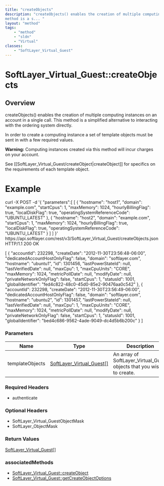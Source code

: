 ```yaml
---
title: "createObjects"
description: "createObjects() enables the creation of multiple computing instances on an account in a single call. This 
method is a s... "
layout: "method"
tags:
    - "method"
    - "sldn"
    - "Virtual"
classes:
    - "SoftLayer_Virtual_Guest"
---
```

# SoftLayer_Virtual_Guest::createObjects
## Overview 

createObjects() enables the creation of multiple computing instances on an account in a single call. This 
method is a simplified alternative to interacting with the ordering system directly. 


In order to create a computing instance a set of template objects must be sent in with a few required 
values. 


<b>Warning:</b> Computing instances created via this method will incur charges on your account. 


See [[SoftLayer_Virtual_Guest/createObject|createObject]] for specifics on the requirements of each template object. 


<h1>Example</h1> 
<http title="Request">curl -X POST -d '{ 
 "parameters":[ 
     [ 
         { 
             "hostname": "host1", 
             "domain": "example.com", 
             "startCpus": 1, 
             "maxMemory": 1024, 
             "hourlyBillingFlag": true, 
             "localDiskFlag": true, 
             "operatingSystemReferenceCode": "UBUNTU_LATEST" 
         }, 
         { 
             "hostname": "host2", 
             "domain": "example.com", 
             "startCpus": 1, 
             "maxMemory": 1024, 
             "hourlyBillingFlag": true, 
             "localDiskFlag": true, 
             "operatingSystemReferenceCode": "UBUNTU_LATEST" 
         } 
     ] 
 ] 
}' https://api.softlayer.com/rest/v3/SoftLayer_Virtual_Guest/createObjects.json 
</http> 
<http title="Response">HTTP/1.1 200 OK 


[ 
    { 
        "accountId": 232298, 
        "createDate": "2012-11-30T23:56:48-06:00", 
        "dedicatedAccountHostOnlyFlag": false, 
        "domain": "softlayer.com", 
        "hostname": "ubuntu1", 
        "id": 1301456, 
        "lastPowerStateId": null, 
        "lastVerifiedDate": null, 
        "maxCpu": 1, 
        "maxCpuUnits": "CORE", 
        "maxMemory": 1024, 
        "metricPollDate": null, 
        "modifyDate": null, 
        "privateNetworkOnlyFlag": false, 
        "startCpus": 1, 
        "statusId": 1001, 
        "globalIdentifier": "fed4c822-48c0-45d0-85e2-90476aa0c542" 
    }, 
    { 
        "accountId": 232298, 
        "createDate": "2012-11-30T23:56:49-06:00", 
        "dedicatedAccountHostOnlyFlag": false, 
        "domain": "softlayer.com", 
        "hostname": "ubuntu2", 
        "id": 1301457, 
        "lastPowerStateId": null, 
        "lastVerifiedDate": null, 
        "maxCpu": 1, 
        "maxCpuUnits": "CORE", 
        "maxMemory": 1024, 
        "metricPollDate": null, 
        "modifyDate": null, 
        "privateNetworkOnlyFlag": false, 
        "startCpus": 1, 
        "statusId": 1001, 
        "globalIdentifier": "bed4c686-9562-4ade-9049-dc4d5b6b200c" 
    } 
] 
</http> 

### Parameters 
|Name | Type | Description |
| --- | --- | --- |
|templateObjects| <a href='/reference/datatypes/SoftLayer_Virtual_Guest'>SoftLayer_Virtual_Guest[] </a>| An array of SoftLayer_Virtual_Guest objects that you wish to create.|


### Required Headers
* authenticate

### Optional Headers
* SoftLayer_Virtual_GuestObjectMask
* SoftLayer_ObjectMask

### Return Values
<a href='/reference/datatypes/SoftLayer_Virtual_Guest'>SoftLayer_Virtual_Guest[] </a>


### associatedMethods

*  [SoftLayer_Virtual_Guest::createObject](/reference/services/SoftLayer_Virtual_Guest/createObject )
*  [SoftLayer_Virtual_Guest::getCreateObjectOptions](/reference/services/SoftLayer_Virtual_Guest/getCreateObjectOptions )

